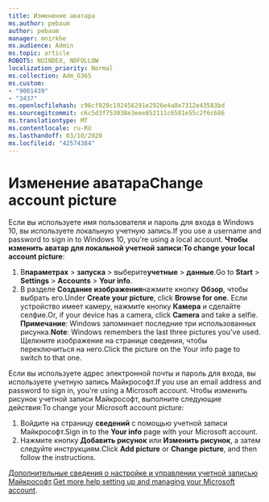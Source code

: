 ```yaml
---
title: Изменение аватара
ms.author: pebaum
author: pebaum
manager: mnirkhe
ms.audience: Admin
ms.topic: article
ROBOTS: NOINDEX, NOFOLLOW
localization_priority: Normal
ms.collection: Adm_O365
ms.custom:
- "9001439"
- "3437"
ms.openlocfilehash: c96cf829c192456291e2926e4a8e7312e43583bd
ms.sourcegitcommit: c6c5d3f753038e3eee852111c6581e55c2f6c686
ms.translationtype: MT
ms.contentlocale: ru-RU
ms.lasthandoff: 03/10/2020
ms.locfileid: "42574384"
---
```

# <a name="change-account-picture"></a><span data-ttu-id="4f844-102">Изменение аватара</span><span class="sxs-lookup"><span data-stu-id="4f844-102">Change account picture</span></span>

<span data-ttu-id="4f844-103">Если вы используете имя пользователя и пароль для входа в Windows 10, вы используете локальную учетную запись.</span><span class="sxs-lookup"><span data-stu-id="4f844-103">If you use a username and password to sign in to Windows 10, you're using a local account.</span></span> <span data-ttu-id="4f844-104">**Чтобы изменить аватар для локальной учетной записи**:</span><span class="sxs-lookup"><span data-stu-id="4f844-104">**To change your local account picture**:</span></span>

1. <span data-ttu-id="4f844-105">В**параметрах** >  **запуска** > выберите**учетные** > **данные**.</span><span class="sxs-lookup"><span data-stu-id="4f844-105">Go to **Start** > **Settings** > **Accounts** > **Your info**.</span></span>
2. <span data-ttu-id="4f844-106">В разделе **Создание изображения**нажмите кнопку **Обзор**, чтобы выбрать его.</span><span class="sxs-lookup"><span data-stu-id="4f844-106">Under **Create your picture**, click **Browse for one**.</span></span> <span data-ttu-id="4f844-107">Если устройство имеет камеру, нажмите кнопку **Камера** и сделайте селфие.</span><span class="sxs-lookup"><span data-stu-id="4f844-107">Or, if your device has a camera, click **Camera** and take a selfie.</span></span> 
    <span data-ttu-id="4f844-108">**Примечание**: Windows запоминает последние три использованных рисунка.</span><span class="sxs-lookup"><span data-stu-id="4f844-108">**Note**: Windows remembers the last three pictures you've used.</span></span> <span data-ttu-id="4f844-109">Щелкните изображение на странице сведения, чтобы переключиться на него.</span><span class="sxs-lookup"><span data-stu-id="4f844-109">Click the picture on the Your info page to switch to that one.</span></span>

<span data-ttu-id="4f844-110">Если вы используете адрес электронной почты и пароль для входа, вы используете учетную запись Майкрософт.</span><span class="sxs-lookup"><span data-stu-id="4f844-110">If you use an email address and password to sign in, you're using a Microsoft account.</span></span> <span data-ttu-id="4f844-111">Чтобы изменить рисунок учетной записи Майкрософт, выполните следующие действия:</span><span class="sxs-lookup"><span data-stu-id="4f844-111">To change your Microsoft account picture:</span></span>

1. <span data-ttu-id="4f844-112">Войдите на страницу **сведений** с помощью учетной записи Майкрософт.</span><span class="sxs-lookup"><span data-stu-id="4f844-112">Sign in to the **Your info** page with your Microsoft account.</span></span>
2. <span data-ttu-id="4f844-113">Нажмите кнопку **Добавить рисунок** или **Изменить рисунок**, а затем следуйте инструкциям.</span><span class="sxs-lookup"><span data-stu-id="4f844-113">Click **Add picture** or **Change picture**, and then follow the instructions.</span></span>

<span data-ttu-id="4f844-114">[Дополнительные сведения о настройке и управлении учетной записью Майкрософт](https://support.microsoft.com/products/microsoft-account?category=manage-account).</span><span class="sxs-lookup"><span data-stu-id="4f844-114">[Get more help setting up and managing your Microsoft account](https://support.microsoft.com/products/microsoft-account?category=manage-account).</span></span>
